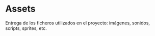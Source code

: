 # Assets

Entrega de los ficheros utilizados en el proyecto: imágenes, sonidos, scripts, sprites, etc.
